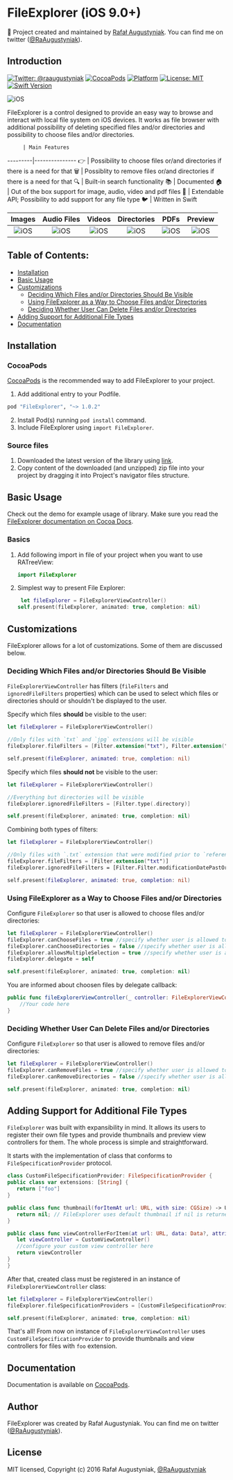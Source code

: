 

FileExplorer (iOS 9.0+)
==============

👷 Project created and maintained by [Rafał Augustyniak](http://augustyniak.me). You can find me on twitter ([@RaAugustyniak](https://twitter.com/RaAugustyniak)).


Introduction
-----------------

[![Twitter: @raaugustyniak](https://img.shields.io/badge/contact-@raaugustyniak-blue.svg?style=flat)](https://twitter.com/raaugustyniak)
[![CocoaPods](https://img.shields.io/cocoapods/v/FileExplorer.svg?style=flat)](https://github.com/Augustyniak/FileExplorer)
[![Platform](https://img.shields.io/cocoapods/p/FileExplorer.svg?style=flat)](http://cocoadocs.org/docsets/FileExplorer)
[![License: MIT](https://img.shields.io/badge/license-MIT-blue.svg?style=flat)](https://github.com/Augustyniak/FileExplorer/blob/master/LICENCE.md)
[![Swift Version](https://img.shields.io/badge/Swift-3.0-orange.svg)]()


![iOS](Resources/General.gif)

FileExplorer is a control designed to provide an easy way to browse and interact with local file system on iOS devices. It works as file browser with additional possibility of deleting specified files and/or directories and possibility to choose files and/or directories.


         | Main Features
---------|---------------
👉 | Possibility to choose files or/and directories if there is a need for that
🗑 | Possiblity to remove files or/and directories if there is a need for that
&#128269; | Built-in search functionality
📚 | Documented
&#127968; | Out of the box support for image, audio, video and pdf files
&#128640; | Extendable API; Possibility to add support for any file type
&#128038; | Written in Swift


Images             |  Audio Files | Videos | Directories  | PDFs | Preview
:-------------------------:|:-------------------------:|:-------------------------:|:-------------------------:|:-------------------------:|:-------------------------:
![iOS](Resources/Images.gif) | ![iOS](Resources/Audio.gif) | ![iOS](Resources/Videos.gif) | ![iOS](Resources/Directories.gif) | ![iOS](Resources/PDFs.gif) | ![iOS](Resources/Preview.gif)

Table of Contents:
-----------------

* [Installation](installation)
* [Basic Usage](#basic-usage)
* [Customizations](#customizations)
	* [Deciding Which Files and/or Directories Should Be Visible](#deciding-which-files-andor-directories-should-be-visible)
	* [Using FileExplorer as a Way to Choose Files and/or Directories](#using-fileexplorer-as-a-way-to-choose-files-andor-directories)
	* [Deciding Whether User Can Delete Files and/or Directories
](#deciding-whether-user-can-delete-files-andor-directories)
* [Adding Support for Additional File Types
](#adding-support-for-additional-file-types)
* [Documentation](#documentation)


Installation
-----------------

### CocoaPods

[CocoaPods](http://www.cocoapods.org) is the recommended way to add FileExplorer to your project.

1. Add additional entry to your Podfile.

  ```ruby
  pod "FileExplorer", "~> 1.0.2"
  ```

2. Install Pod(s) running `pod install` command.
3. Include FileExplorer using `import FileExplorer`.

### Source files

1. Downloaded the latest version of the library using [link](https://github.com/Augustyniak/FileExplorer/archive/master.zip).
2. Copy content of the downloaded (and unzipped) zip file into your project by dragging it into Project's navigator files structure.


Basic Usage
-----------------


Check out the demo for example usage of library. Make sure you read the [FileExplorer documentation on Cocoa Docs](http://cocoadocs.org/docsets/FileExplorer/1.0.2).


### Basics

1. Add following import in file of your project when you want to use RATreeView:

   ```Swift
   import FileExplorer
   ```

2. Simplest way to present File Explorer:

   ```Swift
	let fileExplorer = FileExplorerViewController()
   self.present(fileExplorer, animated: true, completion: nil)
   ```

Customizations
-----------------


FileExplorer allows for a lot of customizations. Some of them are discussed below.

### Deciding Which Files and/or Directories Should Be Visible

`FileExplorerViewController` has filters (`fileFilters` and `ignoredFileFilters` properties) which can be used to select which files or directories should or shouldn't be displayed to the user.

Specify which files **should** be visible to the user:

```Swift
let fileExplorer = FileExplorerViewController()

//Only files with `txt` and `jpg` extensions will be visible
fileExplorer.fileFilters = [Filter.extension("txt"), Filter.extension("jpg")]

self.present(fileExplorer, animated: true, completion: nil)
```

Specify which files **should not** be visible to the user:

```Swift
let fileExplorer = FileExplorerViewController()

//Everything but directories will be visible
fileExplorer.ignoredFileFilters = [Filter.type(.directory)]

self.present(fileExplorer, animated: true, completion: nil)
```

Combining both types of filters:

```Swift
let fileExplorer = FileExplorerViewController()

//Only files with `.txt` extension that were modified prior to `referenceDate` will be visible
fileExplorer.fileFilters = [Filter.extension("txt")]
fileExplorer.ignoredFileFilters = [Filter.Filter.modificationDatePastOrEqualTo(referenceDate)]

self.present(fileExplorer, animated: true, completion: nil)
```

### Using FileExplorer as a Way to Choose Files and/or Directories

Configure `FileExplorer` so that user is allowed to choose files and/or directories:

```Swift
let fileExplorer = FileExplorerViewController()
fileExplorer.canChooseFiles = true //specify whether user is allowed to choose files
fileExplorer.canChooseDirectories = false //specify whether user is allowed to choose directories
fileExplorer.allowsMultipleSelection = true //specify whether user is allowed to choose multiple files and/or directories
fileExplorer.delegate = self

self.present(fileExplorer, animated: true, completion: nil)
```

You are informed about choosen files by delegate callback:

```Swift
public func fileExplorerViewController(_ controller: FileExplorerViewController, didChooseURLs urls: [URL]) {
	//Your code here
}
```

### Deciding Whether User Can Delete Files and/or Directories

Configure `FileExplorer` so that user is allowed to remove files and/or directories:

```Swift
let fileExplorer = FileExplorerViewController()
fileExplorer.canRemoveFiles = true //specify whether user is allowed to remove files
fileExplorer.canRemoveDirectories = false //specify whether user is allowed to remove directories

self.present(fileExplorer, animated: true, completion: nil)
```

Adding Support for Additional File Types
-----------------


`FileExplorer` was built with expansibility in mind. It allows its users to register their own file types and provide thumbnails and preview view controllers for them. The whole process is simple and straightforward.

It starts with the implementation of class that conforms to `FileSpecificationProvider` protocol.

   ```Swift
class CustomFileSpecificationProvider: FileSpecificationProvider {
   public class var extensions: [String] {
      return ["foo"]
   }

   public class func thumbnail(forItemAt url: URL, with size: CGSize) -> UIImage? {
      return nil; // FileExplorer uses default thumbnail if nil is returned
   }

   public class func viewControllerForItem(at url: URL, data: Data?, attributes: FileAttributes) -> UIViewController {
      let viewController = CustomViewController()
      //configure your custom view controller here
      return viewController
   }
}
   ```

After that, created class must be registered in an instance of `FileExplorerViewController` class:

```Swift
let fileExplorer = FileExplorerViewController()
fileExplorer.fileSpecificationProviders = [CustomFileSpecificationProvider.self]

self.present(fileExplorer, animated: true, completion: nil)
```

That's all! From now on instance of `FileExplorerViewController` uses `CustomFileSpecificationProvider` to provide thumbnails and view controllers for files with `foo` extension.


Documentation
-----------------

Documentation is available on [CocoaPods](http://cocoadocs.org/docsets/FileExplorer/1.0.2).

Author
-----------------

FileExplorer was created by Rafał Augustyniak. You can find me on twitter ([@RaAugustyniak](https://twitter.com/RaAugustyniak)).

License
-----------------

MIT licensed, Copyright (c) 2016 Rafał Augustyniak, [@RaAugustyniak](http://twitter.com/RaAugustyniak)
